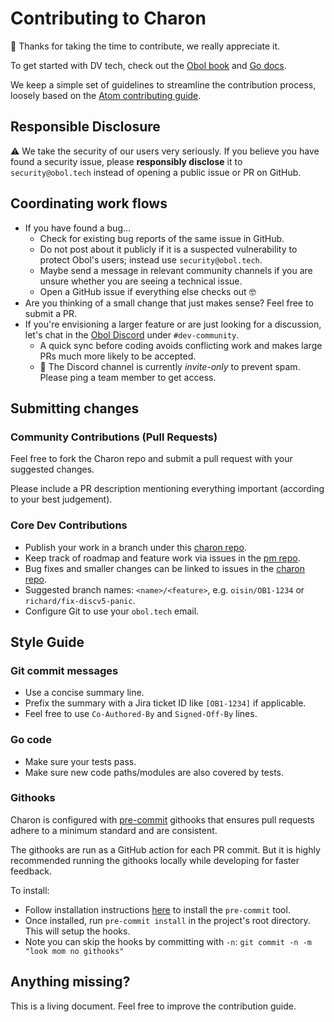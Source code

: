 # Contributing to Charon

🎉 Thanks for taking the time to contribute, we really appreciate it.

To get started with DV tech, check out the
[Obol book](https://docs.obol.tech/docs/intro) and [Go docs](https://pkg.go.dev/github.com/obolnetwork/charon).

We keep a simple set of guidelines to streamline the contribution process,
loosely based on the [Atom contributing guide](https://github.com/atom/atom/blob/master/CONTRIBUTING.md).

## Responsible Disclosure

⚠️ We take the security of our users very seriously.
If you believe you have found a security issue, please **responsibly disclose** it to `security@obol.tech`
instead of opening a public issue or PR on GitHub.

## Coordinating work flows

- If you have found a bug...
    - Check for existing bug reports of the same issue in GitHub.
    - Do not post about it publicly if it is a suspected vulnerability to protect Obol's users;
      instead use `security@obol.tech`.
    - Maybe send a message in relevant community channels if you are unsure whether you are seeing a technical issue.
    - Open a GitHub issue if everything else checks out 🤓
- Are you thinking of a small change that just makes sense? Feel free to submit a PR.
- If you're envisioning a larger feature or are just looking for a discussion,
  let's chat in the [Obol Discord](https://discord.gg/n6ebKsX46w/) under `#dev-community`.
    - A quick sync before coding avoids conflicting work and makes large PRs much more likely to be accepted.
    - 👀 The Discord channel is currently _invite-only_ to prevent spam. Please ping a team member to get access.

## Submitting changes

### Community Contributions (Pull Requests)

Feel free to fork the Charon repo and submit a pull request with your suggested changes.

Please include a PR description mentioning everything important (according to your best judgement).

### Core Dev Contributions

- Publish your work in a branch under this [charon repo](https://github.com/ObolNetwork/charon).
- Keep track of roadmap and feature work via issues in the [pm repo](https://github.com/ObolNetwork/pm).
- Bug fixes and smaller changes can be linked to issues in the [charon repo](https://github.com/ObolNetwork/charon).
- Suggested branch names: `<name>/<feature>`, e.g. `oisin/OB1-1234` or `richard/fix-discv5-panic`.
- Configure Git to use your `obol.tech` email.

## Style Guide

### Git commit messages

- Use a concise summary line.
- Prefix the summary with a Jira ticket ID like `[OB1-1234]` if applicable.
- Feel free to use `Co-Authored-By` and `Signed-Off-By` lines.

### Go code

- Make sure your tests pass.
- Make sure new code paths/modules are also covered by tests.

### Githooks
Charon is configured with [pre-commit](https://pre-commit.com) githooks that ensures pull
requests adhere to a minimum standard and are consistent.

The githooks are run as a GitHub action for each PR commit. But it is highly recommended
running the githooks locally while developing for faster feedback.

To install:
- Follow installation instructions [here](https://pre-commit.com/#installation) to install the `pre-commit` tool.
- Once installed, run `pre-commit install` in the project's root directory. This will setup the hooks.
- Note you can skip the hooks by committing with `-n`: `git commit -n -m "look mom no githooks"`

## Anything missing?

This is a living document. Feel free to improve the contribution guide.
